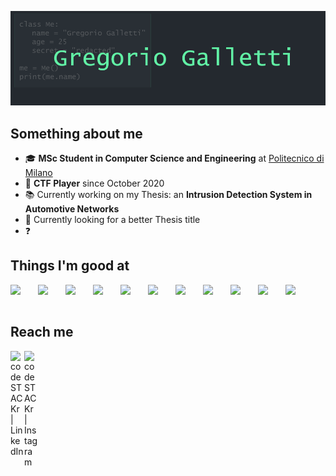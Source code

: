 ![banner](./banner.png)

## Something about me
- 🎓 **MSc Student in Computer Science and Engineering** at [Politecnico di Milano](polimi)
- 🚩 **CTF Player** since October 2020
- 📚 Currently working on my Thesis: an **Intrusion Detection System in Automotive Networks**
- 🔎 Currently looking for a better Thesis title
- ❓ 

## Things I'm good at
<img align="left" width="44px" src="https://cdn.jsdelivr.net/gh/devicons/devicon/icons/android/android-original-wordmark.svg" />
<img align="left" width="44px" src="https://cdn.jsdelivr.net/gh/devicons/devicon/icons/arduino/arduino-original-wordmark.svg" />
<img align="left" width="44px" src="https://cdn.jsdelivr.net/gh/devicons/devicon/icons/bootstrap/bootstrap-plain-wordmark.svg" />
<img align="left" width="44px" src="https://cdn.jsdelivr.net/gh/devicons/devicon/icons/c/c-original.svg" />
<img align="left" width="44px" src="https://cdn.jsdelivr.net/gh/devicons/devicon/icons/html5/html5-original-wordmark.svg" />
<img align="left" width="44px" src="https://cdn.jsdelivr.net/gh/devicons/devicon/icons/java/java-original-wordmark.svg" />
<img align="left" width="44px" src="https://cdn.jsdelivr.net/gh/devicons/devicon/icons/javascript/javascript-original.svg" />
<img align="left" width="44px" src="https://cdn.jsdelivr.net/gh/devicons/devicon/icons/jquery/jquery-original-wordmark.svg" />
<img align="left" width="44px" src="https://cdn.jsdelivr.net/gh/devicons/devicon/icons/linux/linux-original.svg" />
<img align="left" width="44px" src="https://cdn.jsdelivr.net/gh/devicons/devicon/icons/php/php-original.svg" />
<img align="left" width="44px" src="https://cdn.jsdelivr.net/gh/devicons/devicon/icons/python/python-original-wordmark.svg" />
<br/>
<br/>

## Reach me
[<img align="left" alt="codeSTACKr | LinkedIn" width="22px" src="https://cdn.jsdelivr.net/npm/simple-icons@v3/icons/linkedin.svg" />][linkedin]
[<img align="left" alt="codeSTACKr | Instagram" width="22px" src="https://cdn.jsdelivr.net/npm/simple-icons@v3/icons/instagram.svg" />][instagram]

[instagram]: https://www.instagram.com/gregoriogalletti/
[linkedin]: https://www.linkedin.com/in/gregoriogalletti/
[polimi]: https://www.polimi.it/it/
